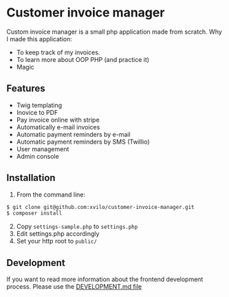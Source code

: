 # Customer invoice manager

Custom invoice manager is a small php application made from scratch. Why I made this application:

  - To keep track of my invoices.
  - To learn more about OOP PHP (and practice it)
  - Magic  

## Features

  - Twig templating
  - Inovice to PDF
  - Pay invoice online with stripe
  - Automatically e-mail invoices
  - Automatic payment reminders by e-mail
  - Automatic payment reminders by SMS (Twillio)
  - User management
  - Admin console

## Installation
1) From the command line:
```sh
$ git clone git@github.com:xvilo/customer-invoice-manager.git
$ composer install
```
2) Copy `settings-sample.php` to `settings.php`
3) Edit settings.php accordingly
4) Set your http root to `public/`

## Development
If you want to read more information about the frontend development process. 
Please use the [DEVELOPMENT.md file](DEVELOPMENT.md)
